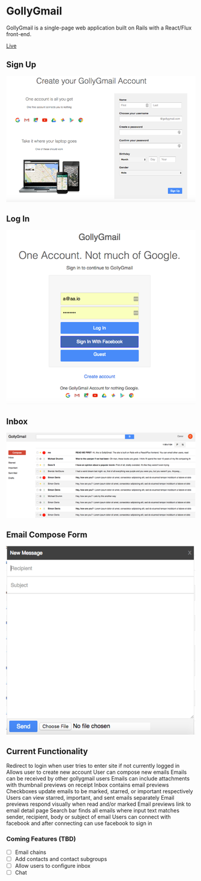 # GollyGmail

GollyGmail is a single-page web application built on Rails with a React/Flux front-end.

[Live](http://www.gollygmail.com)

## Sign Up

![sign-up](app/assets/images/sign-up.png)

## Log In

![log-in](app/assets/images/log-in.png)

## Inbox

![log-in](app/assets/images/inbox.png)

## Email Compose Form

![log-in](app/assets/images/compose-form.png)

## Current Functionality
  Redirect to login when user tries to enter site if not currently logged in
  Allows user to create new account
  User can compose new emails
  Emails can be received by other gollygmail users
  Emails can include attachments with thumbnail previews on receipt
  Inbox contains email previews
  Checkboxes update emails to be marked, starred, or important respectively
  Users can view starred, important, and sent emails separately
  Email previews respond visually when read and/or marked
  Email previews link to email detail page
  Search bar finds all emails where input text matches sender, recipient, body or subject of email
  Users can connect with facebook and after connecting can use facebook to sign in


### Coming Features (TBD)
- [ ] Email chains
- [ ] Add contacts and contact subgroups
- [ ] Allow users to configure inbox
- [ ] Chat
